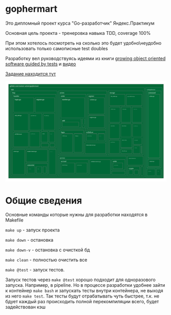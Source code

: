 # gophermart

Это дипломный проект курса "Go-разработчик" Яндекс.Практикум

Основная цель проекта - тренеровка навыка TDD, coverage 100%

При этом хотелось посмотреть на сколько это будет удобно\неудобно использовать только
самописные test doubles

Разработку вел руководствуясь идеями из книги [growing object oriented software guided by tests](https://www.oreilly.com/library/view/growing-object-oriented-software/9780321574442/) 
и [видео](https://cleancoders.com/series/comparativeDesign)

[Задание находится тут](SPECIFICATION.md)

![alt text](coverage.svg)

# Общие сведения

Основные команды которые нужны для разработки находятся в Makefile

`make up` - запуск проекта

`make down` - остановка

`make down-v` - остановка c очисткой бд

`make clean` - полностью очистить все

`make @test` - запуск тестов.

Запуск тестов через `make @test` хорошо подходит для одноразового запуска. Например, в pipeline. Но в процессе разработки
удобнее зайти к контейнер `make bash` и запускать тесты внутри контейнера, не выходя из него `make test`.
Так тесты будут отрабатывать чуть быстрее, т.к. не бдует каждый раз происходить полной перекомпиляции всего, будет задействован кэш

